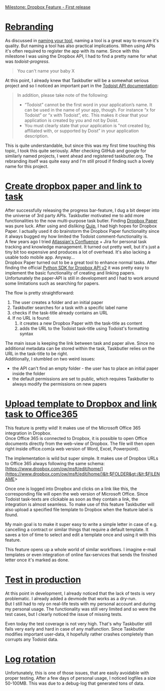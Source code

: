 [Milestone: Dropbox Feature - First release](https://github.com/6uhrmittag/taskbutler/milestone/1)

# [Rebranding](https://github.com/6uhrmittag/taskbutler/issues/14)

As discussed in [naming your tool](../bashblog/naming.html), naming a tool is a great way to ensure it's quality. But naming a tool has also practical implications. When using APIs it's often required to register the app with its name. Since with this milestone I was using the Dropbox API, I had to find a pretty name for what was _todoist-progress_.

> You can't name your baby X

At this point, I already knew that Taskbutler will be a somewhat serious project and so I noticed an important part in the [Todoist API documentation](https://developer.todoist.com/sync/v7/#brand-usage):

> In addition, please take note of the following:
>
> * “Todoist” cannot be the first word in your application’s name. It can be used in the name of your app, though. For instance “x for Todoist” or “x with Todoist”, etc. This makes it clear that your application is created by you and not by Doist.
> * You must clearly state that your application is "not created by, affiliated with, or supported by Doist” in your application description.

This is quite understandable, but since this was my first time touching this topic, I took this quite seriously. After checking GitHub and google for similarly named projects, I went ahead and registered taskbutler.org. The rebranding itself was quite easy and I'm still proud if finding such a lovely name for this project.

# [Create dropbox paper and link to task](https://github.com/6uhrmittag/taskbutler/issues/20)

After successfully releasing the progress bar-feature, I dug a bit deeper into the universe of 3rd party APIs. Taskbutler motivated me to add more functionalities to the now multi-purpose task butler. Finding [Dropbox Paper](https://www.dropbox.com/en/paper) was pure luck. After using and disliking [Quip](https://quip.com/), I had high hopes for Dropbox Paper. I actually used it do brainstorm the Dropbox Paper functionality since it always bugged my how limited the Todoist comment-functionality is.  
A few years ago I tried [Atlassian's Confluence](https://confluence.atlassian.com/) + Jira for personal task tracking and knowledge management. It turned out pretty well, but it's just a tiny bit too expensive and produces a lot of overhead. It's also lacking a usable todo mobile app. Anyway...  
Dropbox Paper turned out to be a great tool to enhance normal tasks. After finding the official [Python SDK for Dropbox API v2](https://github.com/dropbox/dropbox-sdk-python) it was pretty easy to implement the basic functionality of creating and linking papers. Unfortunately the paper-API is still in development and I had to work around some limitations such as searching for papers.

The flow is pretty straightforward: 

1. The user creates a folder and an initial paper
2. Taskbutler searches for a task with a specific label name
3. checks if the task-title already contains an URL
4. If no URL is found:
   1. it creates a new Dropbox Paper with the task-title as content
   2. adds the URL to the Todoist task-title using Todoist's formatting syntax

The main issue is keeping the link between task and paper alive. Since no additional metadata can be stored within the task, Taskbutler relies on the URL in the task-title to be right.  
Additionally, I stumbled on two weird issues:

* the API can't find an empty folder - the user has to place an initial paper inside the folder
* the default permissions are set to public, which requires Taskbutler to always modify the permissions on new papers

# [Upload template to Dropbox and link task to Office365](https://github.com/6uhrmittag/taskbutler/issues/19)

This feature is pretty wild! It makes use of the Microsoft Office 365 integration in Dropbox.  
Once Office 365 is connected to Dropbox, it is possible to open Office documents directly from the web-view of Dropbox. The file will then open right inside office.com\(a web version of Word, Excel, Powerpoint\). 

The implementation is wild but super simple. It makes use of Dropbox URLs to Office 365 always following the same schema: [https://www.dropbox.com/ow/msft/edit/home/](https://www.dropbox.com/ow/msft/edit/home/)&lt;$FOLDER&gt;/&lt;$FILENAME&gt;

Once one is logged into Dropbox and clicks on a link like this, the corresponding file will open the web version of Microsoft Office. Since Todoist task-texts are clickable as soon as they contain a link, the integration is almost seamless. To make use of this feature Taskbutler will also upload a specified file template to Dropbox when the feature label is found.

My main goal is to make it super easy to write a simple letter in case of e.g. cancelling a contract or similar things that require a default template. It saves a ton of time to select and edit a template once and using it with this feature.

This feature opens up a whole world of similar workflows. I imagine e-mail templates or even integration of online fax-services that sends the finished letter once it's marked as done.

# [Test in production](https://github.com/6uhrmittag/taskbutler/issues/27)

At this point in development, I already noticed that the lack of tests is very problematic. I already added a devmode that works as a dry-run.   
But I still had to rely on real-life tests with my personal account and during my personal usage. The functionality was still very limited and so were the test cases, but I clearly noticed the issue of missing tests.

Even today the test coverage is not very high. That's why Taskbutler still fails very early and hard in case of any malfunction. Since Taskbutler modifies important user-data, it hopefully rather crashes completely than corrupts any Todoist data.

# [Log rotation](https://github.com/6uhrmittag/taskbutler/issues/25)

Unfortunately, this is one of those issues, that are easily avoidable with proper testing. After a few days of personal usage, I noticed logfiles a size 50-100MB. This was due to a debug-log that generated tons of data.

